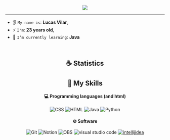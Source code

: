 <p align="center">
    <img src="https://komarev.com/ghpvc/?username=vilar550&color=blueviolet"/> 
</p>

<hr/>

* 👂 `My name is`: **Lucas Vilar**,
* ⚡ `I'm`: **23 years old**,
* 🌱 `I’m currently learning`: **Java**

<br/>

<h2 align="center">☕ Statistics</h2>

<h2 align="center">🌱 My Skills</h2>

<h4 align="center">💻 Programming languages (and html)</h4>

<p align="center">
<img alt="CSS" src="https://img.shields.io/badge/CSS-white?style=flat-square&logo=css3&logoColor=white&color=blue">
<img alt="HTML" src="https://img.shields.io/badge/HTML-white?style=flat-square&logo=html5&logoColor=white&color=red">
<img alt="Java" src="https://img.shields.io/badge/Java-white?style=flat-square&logoColor=white&color=red">
<img alt="Python" src="https://img.shields.io/badge/Python-white?style=flat-square&logo=python&logoColor=white&color=blue">
</p>

<!--<h4 align="center">📚 Frameworks and Libraries</h4>

<p align="center">
</p>-->

<h4 align="center">⚙ Software</h4>

<p align="center">
<img alt="Git" src="https://img.shields.io/badge/Git-white?style=flat-square&logo=git&logoColor=white&color=red">
<img alt="Notion" src="https://img.shields.io/badge/Notion-white?style=flat-square&logo=notion&logoColor=white&color=black">
<img alt="OBS" src="https://img.shields.io/badge/OBS-white?style=flat-square&logo=obsstudio&logoColor=white&color=black">
<img alt="visual studio code" src="https://img.shields.io/badge/Visual%20Studio%20Code-white?style=flat-square&logo=visualstudiocode&logoColor=white&color=blue">
<a href="#"><img alt="intellijidea" src="https://img.shields.io/badge/Intellij-white?style=flat-square&logo=intellijidea&logoColor=white&color=blue"></a>
</p>

<!--<h4 align="center">☁ Cloud and Providers</h4>-->

<p align="center">
</p>

<br/>
